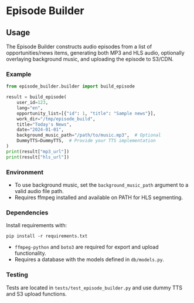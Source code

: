 # Episode Builder

## Usage

The Episode Builder constructs audio episodes from a list of opportunities/news items, generating both MP3 and HLS audio, optionally overlaying background music, and uploading the episode to S3/CDN.

### Example

```python
from episode_builder.builder import build_episode

result = build_episode(
    user_id=123,
    lang="en",
    opportunity_list=[{"id": 1, "title": "Sample news"}],
    work_dir="/tmp/episode_build",
    title="Today's News",
    date="2024-01-01",
    background_music_path="/path/to/music.mp3",  # Optional
    DummyTTS=DummyTTS,  # Provide your TTS implementation
)
print(result["mp3_url"])
print(result["hls_url"])
```

### Environment

- To use background music, set the `background_music_path` argument to a valid audio file path.
- Requires ffmpeg installed and available on PATH for HLS segmenting.

### Dependencies

Install requirements with:

```
pip install -r requirements.txt
```

- `ffmpeg-python` and `boto3` are required for export and upload functionality.
- Requires a database with the models defined in `db/models.py`.

### Testing

Tests are located in `tests/test_episode_builder.py` and use dummy TTS and S3 upload functions.